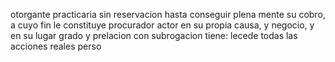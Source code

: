 otorgante practicaria sin reservacion hasta conseguir plena
mente su cobro, a cuyo fin le constituye procurador actor
en su propia causa, y negocio, y en su lugar grado y prelacion
con subrogacion tiene: lecede todas las acciones reales perso